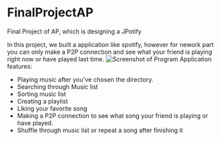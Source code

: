 # FinalProjectAP
Final Project of AP, which is designing a JPotify

In this project, we built a application like spotify, however for nework part you can only make a P2P connection and see what your friend is playing right now or have played last time.
![Screenshot of Program](http://uupload.ir/files/ns83_screenshot.jpg)
Application features:
- Playing music after you've chosen the directory.
- Searching through Music list
- Sorting music list
- Creating a playlist
- Liking your favorite song
- Making a P2P connection to see what song your friend is playing or have played.
- Shuffle through music list or repeat a song after finishing it
